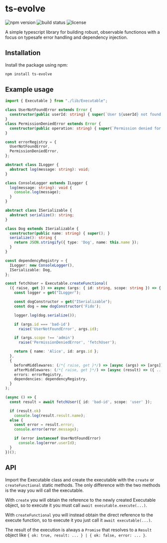 # ts-evolve

![npm version](https://img.shields.io/npm/v/ts-evolve)
![build status](https://img.shields.io/github/actions/workflow/status/your-username/ts-evolve/your-workflow-file.yml)
![license](https://img.shields.io/npm/l/ts-evolve)

A simple typescript library for building robust, observable functionos with a focus on typesafe error handling and dependency injection.

## Installation

Install the package using npm:

```bash
npm install ts-evolve
```

## Example usage

```typescript
import { Executable } from "./lib/Executable";

class UserNotFoundError extends Error {
  constructor(public userId: string) { super(`User ${userId} not found.`); }
}
class PermissionDeniedError extends Error {
  constructor(public operation: string) { super(`Permission denied for ${operation}.`); }
}

const errorRegistry = {
  UserNotFoundError,
  PermissionDeniedError,
};

abstract class ILogger {
  abstract log(message: string): void;
}

class ConsoleLogger extends ILogger {
  log(message: string): void {
    console.log(message);
  }
}

abstract class ISerializable {
  abstract serialize(): string;
}

class Dog extends ISerializable {
  constructor(public name: string) { super(); }
  serialize(): string {
    return JSON.stringify({ type: 'Dog', name: this.name });
  }
}

const dependencyRegistry = {
  ILogger: new ConsoleLogger(),
  ISerializable: Dog,
};

const fetchUser = Executable.createFunctional(
  ({ raise, get }) => async (args: { id: string, scope: string }) => {
    const logger = get("ILogger");

    const dogConstructor = get("ISerializable");
    const dog = new dogConstructor('Fido');

    logger.log(dog.serialize());

    if (args.id === 'bad-id')
      raise('UserNotFoundError', args.id);

    if (args.scope !== 'admin')
      raise('PermissionDeniedError', 'fetchUser');

    return { name: 'Alice', id: args.id };
  },
  {
    beforeMiddlewares: (/*{ raise, get }*/) => [async (args) => [args]],
    afterMiddlewares: (/*{ raise, get }*/) => [async (result) => ({ ...result, name: result.name.toUpperCase() })],
    errors: errorRegistry,
    dependencies: dependencyRegistry,
  }
);

(async () => {
  const result = await fetchUser({ id: 'bad-id', scope: 'user' });

  if (result.ok)
    console.log(result.result.name);
  else {
    const error = result.error;
    console.error(error.message);

    if (error instanceof UserNotFoundError)
      console.log(error.userId);
  }
})();
```

## API

Import the Executable class and create the executable with the `create` or `createFunctional` static methods.
The only difference with the two methods is the way you will call the executable.

With `create` you will obtain the reference to the newly created Executable object, so to execute it you must call `await executable.execute(...)`.

With `createFunctional` you will instead obtain the direct reference to the execute function, so to execute it you just call it `await executable(...)`.

The result of the execution is always a `Promise` that resolves to a `Result` object like `{ ok: true, result: ... } | { ok: false, error: ... }`.